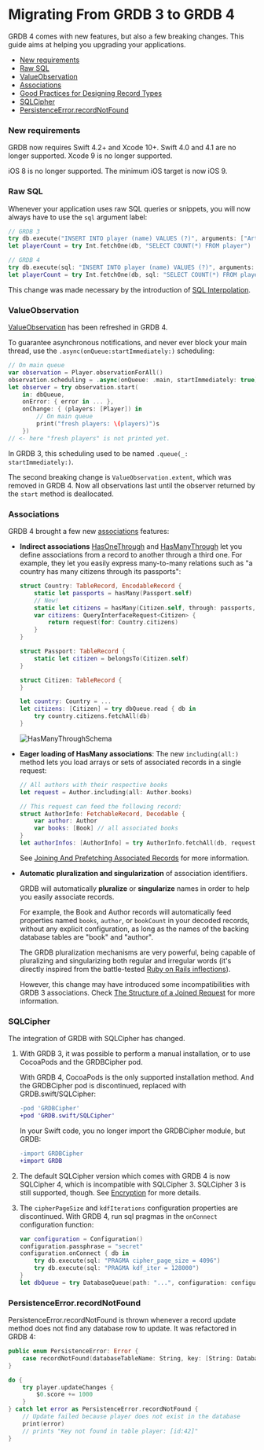 Migrating From GRDB 3 to GRDB 4
===============================

GRDB 4 comes with new features, but also a few breaking changes. This guide aims at helping you upgrading your applications.

- [New requirements](#new-requirements)
- [Raw SQL](#raw-sql)
- [ValueObservation](#valueobservation)
- [Associations](#associations)
- [Good Practices for Designing Record Types](GoodPracticesForDesigningRecordTypes.md)
- [SQLCipher](#sqlcipher)
- [PersistenceError.recordNotFound](#persistenceerrorrecordnotfound)


### New requirements

GRDB now requires Swift 4.2+ and Xcode 10+. Swift 4.0 and 4.1 are no longer supported. Xcode 9 is no longer supported.

iOS 8 is no longer supported. The minimum iOS target is now iOS 9.


### Raw SQL

Whenever your application uses raw SQL queries or snippets, you will now always have to use the `sql` argument label:

```swift
// GRDB 3
try db.execute("INSERT INTO player (name) VALUES (?)", arguments: ["Arthur"])
let playerCount = try Int.fetchOne(db, "SELECT COUNT(*) FROM player")

// GRDB 4
try db.execute(sql: "INSERT INTO player (name) VALUES (?)", arguments: ["Arthur"])
let playerCount = try Int.fetchOne(db, sql: "SELECT COUNT(*) FROM player")
```

This change was made necessary by the introduction of [SQL Interpolation].


### ValueObservation

[ValueObservation] has been refreshed in GRDB 4.

To guarantee asynchronous notifications, and never ever block your main thread, use the `.async(onQueue:startImmediately:)` scheduling:

```swift
// On main queue
var observation = Player.observationForAll()
observation.scheduling = .async(onQueue: .main, startImmediately: true)
let observer = try observation.start(
    in: dbQueue,
    onError: { error in ... },
    onChange: { (players: [Player]) in
        // On main queue
        print("fresh players: \(players)")s
    })
// <- here "fresh players" is not printed yet.
```

In GRDB 3, this scheduling used to be named `.queue(_: startImmediately:)`.

The second breaking change is `ValueObservation.extent`, which was removed in GRDB 4. Now all observations last until the observer returned by the `start` method is deallocated.


### Associations

GRDB 4 brought a few new [associations] features:

- **Indirect associations** [HasOneThrough] and [HasManyThrough] let you define associations from a record to another through a third one. For example, they let you easily express many-to-many relations such as "a country has many citizens through its passports":

    ```swift
    struct Country: TableRecord, EncodableRecord {
        static let passports = hasMany(Passport.self)
        // New!
        static let citizens = hasMany(Citizen.self, through: passports, using: Passport.citizen)
        var citizens: QueryInterfaceRequest<Citizen> {
            return request(for: Country.citizens)
        }
    }

    struct Passport: TableRecord {
        static let citizen = belongsTo(Citizen.self)
    }
 
    struct Citizen: TableRecord {
    }
    
    let country: Country = ...
    let citizens: [Citizen] = try dbQueue.read { db in
        try country.citizens.fetchAll(db)
    }
    ```
    
    ![HasManyThroughSchema](https://cdn.rawgit.com/groue/GRDB.swift/master/Documentation/Images/Associations2/HasManyThroughSchema.svg)

- **Eager loading of HasMany associations**: The new `including(all:)` method lets you load arrays or sets of associated records in a single request:

    ```swift
    // All authors with their respective books
    let request = Author.including(all: Author.books)
    
    // This request can feed the following record:
    struct AuthorInfo: FetchableRecord, Decodable {
        var author: Author
        var books: [Book] // all associated books
    }
    let authorInfos: [AuthorInfo] = try AuthorInfo.fetchAll(db, request)
    ```
    
    See [Joining And Prefetching Associated Records] for more information.

- **Automatic pluralization and singularization** of association identifiers.
    
    GRDB will automatically **pluralize** or **singularize** names in order to help you easily associate records.

    For example, the Book and Author records will automatically feed properties named `books`, `author`, or `bookCount` in your decoded records, without any explicit configuration, as long as the names of the backing database tables are "book" and "author".

    The GRDB pluralization mechanisms are very powerful, being capable of pluralizing and singularizing both regular and irregular words (it's directly inspired from the battle-tested [Ruby on Rails inflections](https://api.rubyonrails.org/classes/ActiveSupport/Inflector.html#method-i-pluralize)).
    
    However, this change may have introduced some incompatibilities with GRDB 3 associations. Check [The Structure of a Joined Request] for more information.


### SQLCipher

The integration of GRDB with SQLCipher has changed.

1. With GRDB 3, it was possible to perform a manual installation, or to use CocoaPods and the GRDBCipher pod.
    
    With GRDB 4, CocoaPods is the only supported installation method. And the GRDBCipher pod is discontinued, replaced with GRDB.swift/SQLCipher:
    
    ```diff
    -pod 'GRDBCipher'
    +pod 'GRDB.swift/SQLCipher'
    ```
    
    In your Swift code, you no longer import the GRDBCipher module, but GRDB:
    
    ```diff
    -import GRDBCipher
    +import GRDB
    ```

2. The default SQLCipher version which comes with GRDB 4 is now SQLCipher 4, which is incompatible with SQLCipher 3. SQLCipher 3 is still supported, though. See [Encryption] for more details.

3. The `cipherPageSize` and `kdfIterations` configuration properties are discontinued. With GRDB 4, run sql pragmas in the `onConnect` configuration function:
    
    ```swift
    var configuration = Configuration()
    configuration.passphrase = "secret"
    configuration.onConnect { db in
        try db.execute(sql: "PRAGMA cipher_page_size = 4096")
        try db.execute(sql: "PRAGMA kdf_iter = 128000")
    }
    let dbQueue = try DatabaseQueue(path: "...", configuration: configuration)
    ```


### PersistenceError.recordNotFound

PersistenceError.recordNotFound is thrown whenever a record update method does not find any database row to update. It was refactored in GRDB 4:

```swift
public enum PersistenceError: Error {
    case recordNotFound(databaseTableName: String, key: [String: DatabaseValue])
}

do {
    try player.updateChanges { 
        $0.score += 1000
    }
} catch let error as PersistenceError.recordNotFound {
    // Update failed because player does not exist in the database
    print(error)
    // prints "Key not found in table player: [id:42]"
}
```

[SQL Interpolation]: SQLInterpolation.md
[ValueObservation]: ../README.md#valueobservation
[Encryption]: ../README.md#encryption
[HasOneThrough]: AssociationsBasics.md#hasonethrough
[HasManyThrough]: AssociationsBasics.md#hasmanythrough
[PersistableRecord]: ../README.md#persistablerecord-protocol
[associations]: AssociationsBasics.md
[EncodableRecord]: ../README.md#persistablerecord-protocol
[The Structure of a Joined Request]: AssociationsBasics.md#the-structure-of-a-joined-request
[Joining And Prefetching Associated Records]: AssociationsBasics.md#joining-and-prefetching-associated-records

